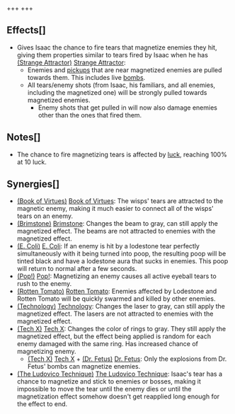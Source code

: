 +++
+++

Effects[]
---------


* Gives Isaac the chance to fire tears that magnetize enemies they hit, giving them properties similar to tears fired by Isaac when he has [(Strange Attractor)](/wiki/Strange_Attractor "Strange Attractor") [Strange Attractor](/wiki/Strange_Attractor "Strange Attractor"):
	+ Enemies and [pickups](/wiki/Pickup "Pickup") that are near magnetized enemies are pulled towards them. This includes live [bombs](/wiki/Bombs "Bombs").
	+ All tears/enemy shots (from Isaac, his familiars, and all enemies, including the magnetized one) will be strongly pulled towards magnetized enemies.
		- Enemy shots that get pulled in will now also damage enemies other than the ones that fired them.


Notes[]
-------


* The chance to fire magnetizing tears is affected by [luck](/wiki/Luck "Luck"), reaching 100% at 10 luck.


Synergies[]
-----------


* [(Book of Virtues)](/wiki/Book_of_Virtues "Book of Virtues") [Book of Virtues](/wiki/Book_of_Virtues "Book of Virtues"): The wisps' tears are attracted to the magnetic enemy, making it much easier to connect all of the wisps' tears on an enemy.
* [(Brimstone)](/wiki/Brimstone "Brimstone") [Brimstone](/wiki/Brimstone "Brimstone"): Changes the beam to gray, can still apply the magnetized effect. The beams are not attracted to enemies with the magnetized effect.
* [(E. Coli)](/wiki/E._Coli "E. Coli") [E. Coli](/wiki/E._Coli "E. Coli"): If an enemy is hit by a lodestone tear perfectly simultaneously with it being turned into poop, the resulting poop will be tinted black and have a lodestone aura that sucks in enemies. This poop will return to normal after a few seconds.
* [(Pop!)](/wiki/Pop! "Pop!") [Pop!](/wiki/Pop! "Pop!"): Magnetizing an enemy causes all active eyeball tears to rush to the enemy.
* [(Rotten Tomato)](/wiki/Rotten_Tomato "Rotten Tomato") [Rotten Tomato](/wiki/Rotten_Tomato "Rotten Tomato"): Enemies affected by Lodestone and Rotten Tomato will be quickly swarmed and killed by other enemies.
* [(Technology)](/wiki/Technology "Technology") [Technology](/wiki/Technology "Technology"): Changes the laser to gray, can still apply the magnetized effect. The lasers are not attracted to enemies with the magnetized effect.
* [(Tech X)](/wiki/Tech_X "Tech X") [Tech X](/wiki/Tech_X "Tech X"): Changes the color of rings to gray. They still apply the magnetized effect, but the effect being applied is random for each enemy damaged with the same ring. Has increased chance of magnetizing enemy.
	+ [(Tech X)](/wiki/Tech_X "Tech X") [Tech X](/wiki/Tech_X "Tech X") + [(Dr. Fetus)](/wiki/Dr._Fetus "Dr. Fetus") [Dr. Fetus](/wiki/Dr._Fetus "Dr. Fetus"): Only the explosions from Dr. Fetus' bombs can magnetize enemies.
* [(The Ludovico Technique)](/wiki/The_Ludovico_Technique "The Ludovico Technique") [The Ludovico Technique](/wiki/The_Ludovico_Technique "The Ludovico Technique"): Isaac's tear has a chance to magnetize and stick to enemies or bosses, making it impossible to move the tear until the enemy dies or until the magnetization effect somehow doesn't get reapplied long enough for the effect to end.


